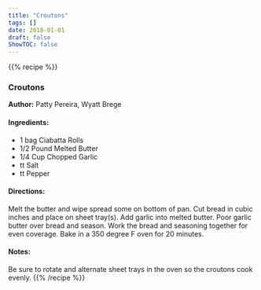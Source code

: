 ```yaml
---
title: "Croutons"
tags: []
date: 2018-01-01
draft: false
ShowTOC: false
---
```


{{% recipe %}}

### Croutons

**Author:** Patty Pereira, Wyatt Brege



#### Ingredients:

-   1 bag Ciabatta Rolls
-   1/2 Pound Melted Butter
-   1/4 Cup Chopped Garlic
-   tt Salt
-   tt Pepper

#### Directions: 

Melt the butter and wipe spread some on bottom of pan.
Cut bread in cubic inches and place on sheet tray(s).
Add garlic into melted butter.
Poor garlic butter over bread and season.
Work the bread and seasoning together for even coverage.
Bake in a 350 degree F oven for 20 minutes.

#### Notes: 

Be sure to rotate and alternate sheet trays in the oven so the croutons
cook evenly.
{{% /recipe %}}
